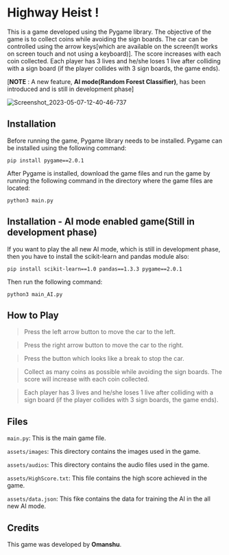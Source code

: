 # Highway Heist !
This is a game developed using the Pygame library. The objective of the game is to collect coins while avoiding the sign boards. The car can be controlled using the arrow keys[which are available on the screen(It works on screen touch and not using a keyboard)]. The score increases with each coin collected. Each player has 3 lives and he/she loses 1 live after colliding with a sign board (if the player collides with 3 sign boards, the game ends).

[**NOTE** : A new feature, **AI mode(Random Forest Classifier)**, has been introduced and is still in development phase]

![Screenshot_2023-05-07-12-40-46-737](https://user-images.githubusercontent.com/114089324/236663273-e3f641e5-ac0e-4ecd-9b53-4f6483a5e706.jpeg)

## Installation
Before running the game, Pygame library needs to be installed. Pygame can be installed using the following command:
```
pip install pygame==2.0.1
```
After Pygame is installed, download the game files and run the game by running the following command in the directory where the game files are located:
```
python3 main.py
```
## Installation - AI mode enabled game(Still in development phase)
If you want to play the all new AI mode, which is still in development phase, then you have to install the scikit-learn and pandas module also:
```
pip install scikit-learn==1.0 pandas==1.3.3 pygame==2.0.1
```
Then run the following command:
```
python3 main_AI.py
```
## How to Play
> Press the left arrow button to move the car to the left.

> Press the right arrow button to move the car to the right.

> Press the button which looks like a break to stop the car.

> Collect as many coins as possible while avoiding the sign boards. The score will increase with each coin collected.

> Each player has 3 lives and he/she loses 1 live after colliding with a sign board (if the player collides with 3 sign boards, the game ends).

## Files
```main.py```: This is the main game file.

```assets/images```: This directory contains the images used in the game.

```assets/audios```: This directory contains the audio files used in the game.

```assets/HighScore.txt```: This file contains the high score achieved in the game.

```assets/data.json```: This fike contains the data for training the AI in the all new AI mode.

## Credits
This game was developed by **Omanshu**.
